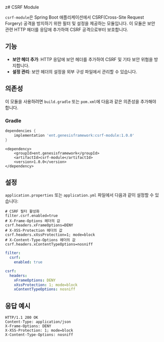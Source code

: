 z# CSRF Module

`csrf-module`은 Spring Boot 애플리케이션에서 CSRF(Cross-Site Request Forgery) 공격을 방지하기 위한 필터 및 설정을 제공하는 모듈입니다. 이 모듈은 보안 관련 HTTP
헤더를 응답에 추가하여 CSRF 공격으로부터 보호합니다.

## 기능

- **보안 헤더 추가**: HTTP 응답에 보안 헤더를 추가하여 CSRF 및 기타 보안 위협을 방지합니다.
- **설정 관리**: 보안 헤더의 설정을 외부 구성 파일에서 관리할 수 있습니다.

## 의존성

이 모듈을 사용하려면 `build.gradle` 또는 `pom.xml`에 다음과 같은 의존성을 추가해야 합니다.

### Gradle

```groovy
dependencies {
    implementation 'ent.genesisframework:csrf-module:1.0.0'
}
```

```Maven
<dependency>
    <groupId>ent.genesisframework</groupId>
    <artifactId>csrf-module</artifactId>
    <version>1.0.0</version>
</dependency> 
```

## 설정

`application.properties` 또는 `application.yml` 파일에서 다음과 같이 설정할 수 있습니다:

```properties
# CSRF 필터 활성화
filter.csrf.enabled=true
# X-Frame-Options 헤더의 값
csrf.headers.xFrameOptions=DENY
# X-XSS-Protection 헤더의 값
csrf.headers.xXssProtection=1; mode=block
# X-Content-Type-Options 헤더의 값
csrf.headers.xContentTypeOptions=nosniff

```

```yaml
filter:
  csrf:
    enabled: true

csrf:
  headers:
    xFrameOptions: DENY
    xXssProtection: 1; mode=block
    xContentTypeOptions: nosniff
```

## 응답 예시

```http
HTTP/1.1 200 OK
Content-Type: application/json
X-Frame-Options: DENY
X-XSS-Protection: 1; mode=block
X-Content-Type-Options: nosniff
```